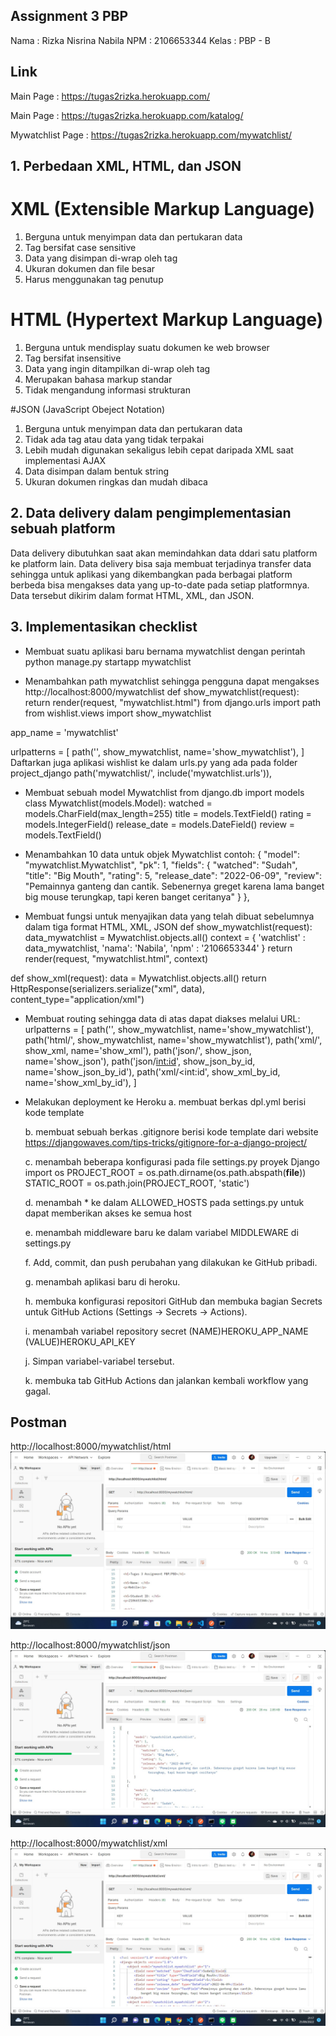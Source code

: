 ## Assignment 3 PBP

Nama : Rizka Nisrina Nabila
NPM : 2106653344
Kelas : PBP - B

## Link

Main Page : 
https://tugas2rizka.herokuapp.com/

Main Page :
https://tugas2rizka.herokuapp.com/katalog/

Mywatchlist Page :
https://tugas2rizka.herokuapp.com/mywatchlist/

## 1. Perbedaan XML, HTML, dan JSON

# XML (Extensible Markup Language)
1. Berguna untuk menyimpan data dan pertukaran data
2. Tag bersifat case sensitive
3. Data yang disimpan di-wrap oleh tag
4. Ukuran dokumen dan file besar
5. Harus menggunakan tag penutup

# HTML (Hypertext Markup Language)
1. Berguna untuk mendisplay suatu dokumen ke web browser
2. Tag bersifat insensitive
3. Data yang ingin ditampilkan di-wrap oleh tag
4. Merupakan bahasa markup standar
5. Tidak mengandung informasi strukturan

#JSON (JavaScript Obeject Notation)
1. Berguna untuk menyimpan data dan pertukaran data
2. Tidak ada tag atau data yang tidak terpakai
3. Lebih mudah digunakan sekaligus lebih cepat daripada XML saat implementasi AJAX
4. Data disimpan dalam bentuk string
5. Ukuran dokumen ringkas dan mudah dibaca

## 2. Data delivery dalam pengimplementasian sebuah platform
Data delivery dibutuhkan saat akan memindahkan data ddari satu platform ke platform lain. Data delivery bisa saja membuat terjadinya transfer data sehingga untuk aplikasi yang dikembangkan pada berbagai platform berbeda bisa mengakses data yang up-to-date pada setiap platformnya. Data tersebut dikirim dalam format HTML, XML, dan JSON.

## 3. Implementasikan checklist

- Membuat suatu aplikasi baru bernama mywatchlist dengan perintah python manage.py startapp mywatchlist

- Menambahkan path mywatchlist sehingga pengguna dapat mengakses http://localhost:8000/mywatchlist
def show_mywatchlist(request):
    return render(request, "mywatchlist.html")
from django.urls import path
from wishlist.views import show_mywatchlist

app_name = 'mywatchlist'

urlpatterns = [
    path('', show_mywatchlist, name='show_mywatchlist'),
]
Daftarkan juga aplikasi wishlist ke dalam urls.py yang ada pada folder project_django
path('mywatchlist/', include('mywatchlist.urls')),

-  Membuat sebuah model Mywatchlist
from django.db import models
class Mywatchlist(models.Model):
    watched = models.CharField(max_length=255)
    title = models.TextField()
    rating = models.IntegerField()
    release_date = models.DateField()
    review = models.TextField()

- Menambahkan 10 data untuk objek Mywatchlist contoh:
    {
        "model": "mywatchlist.Mywatchlist",
        "pk": 1,
        "fields": {
            "watched": "Sudah",
            "title": "Big Mouth",
            "rating": 5,
            "release_date": "2022-06-09",
            "review": "Pemainnya ganteng dan cantik. Sebenernya greget karena lama banget big mouse terungkap, tapi keren banget ceritanya"
        }
    },

- Membuat fungsi untuk menyajikan data yang telah dibuat sebelumnya dalam tiga format HTML, XML, JSON
def show_mywatchlist(request):
    data_mywatchlist = Mywatchlist.objects.all()
    context = {
        'watchlist' : data_mywatchlist,
        'nama': 'Nabila',
        'npm' : '2106653344'
    }
    return render(request, "mywatchlist.html", context)

def show_xml(request):
    data = Mywatchlist.objects.all()
    return HttpResponse(serializers.serialize("xml", data), content_type="application/xml")
    
- Membuat routing sehingga data di atas dapat diakses melalui URL:
urlpatterns = [
    path('', show_mywatchlist, name='show_mywatchlist'),
    path('html/', show_mywatchlist, name='show_mywatchlist'),
    path('xml/', show_xml, name='show_xml'), 
    path('json/', show_json, name='show_json'), 
    path('json/<int:id>', show_json_by_id, name='show_json_by_id'),
    path('xml/<int:id', show_xml_by_id, name='show_xml_by_id'), 
]

- Melakukan deployment ke Heroku
    a. membuat berkas dpl.yml berisi kode template

    b. membuat sebuah berkas .gitignore berisi kode template dari website https://djangowaves.com/tips-tricks/gitignore-for-a-django-project/

    c. menambah beberapa konfigurasi pada file settings.py proyek Django
    import os
    PROJECT_ROOT = os.path.dirname(os.path.abspath(__file__))
    STATIC_ROOT = os.path.join(PROJECT_ROOT, 'static')

    d. menambah * ke dalam ALLOWED_HOSTS pada settings.py untuk dapat memberikan akses ke semua host

    e. menambah middleware baru ke dalam variabel MIDDLEWARE di settings.py

    f. Add, commit, dan push perubahan yang dilakukan ke GitHub pribadi.

    g. menambah aplikasi baru di heroku.

    h. membuka konfigurasi repositori GitHub dan membuka bagian Secrets untuk GitHub Actions (Settings -> Secrets -> Actions).

    i. menambah variabel repository secret 
    (NAME)HEROKU_APP_NAME
    (VALUE)HEROKU_API_KEY

    j. Simpan variabel-variabel tersebut.
    
    k. membuka tab GitHub Actions dan jalankan kembali workflow yang gagal.
    
##  Postman

http://localhost:8000/mywatchlist/html
![](messageImage_1663769480804.jpg)

http://localhost:8000/mywatchlist/json
![](messageImage_1663769797074.jpg)

http://localhost:8000/mywatchlist/xml
![](messageImage_1663769844865.jpg)
